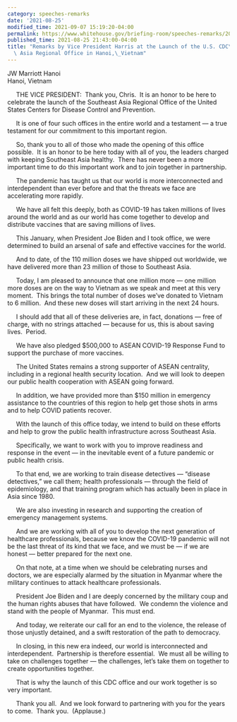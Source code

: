 ```yaml
---
category: speeches-remarks
date: '2021-08-25'
modified_time: 2021-09-07 15:19:20-04:00
permalink: https://www.whitehouse.gov/briefing-room/speeches-remarks/2021/08/25/remarks-by-vice-president-harris-at-the-launch-of-the-u-s-cdcs-southeast-asia-regional-office-in-hanoi-vietnam/
published_time: 2021-08-25 21:43:00-04:00
title: "Remarks by Vice President Harris at the Launch of the U.S. CDC\u2019s Southeast\
  \ Asia Regional Office in Hanoi,\_Vietnam"
---
```

 
JW Marriott Hanoi  
Hanoi, Vietnam

     THE VICE PRESIDENT:  Thank you, Chris.  It is an honor to be here
to celebrate the launch of the Southeast Asia Regional Office of the
United States Centers for Disease Control and Prevention.  
  
     It is one of four such offices in the entire world and a testament
— a true testament for our commitment to this important region.   
  
     So, thank you to all of those who made the opening of this office
possible.  It is an honor to be here today with all of you, the leaders
charged with keeping Southeast Asia healthy.  There has never been a
more important time to do this important work and to join together in
partnership.   
  
     The pandemic has taught us that our world is more interconnected
and interdependent than ever before and that the threats we face are
accelerating more rapidly.  
  
     We have all felt this deeply, both as COVID-19 has taken millions
of lives around the world and as our world has come together to develop
and distribute vaccines that are saving millions of lives.  
  
     This January, when President Joe Biden and I took office, we were
determined to build an arsenal of safe and effective vaccines for the
world.   
  
     And to date, of the 110 million doses we have shipped out
worldwide, we have delivered more than 23 million of those to Southeast
Asia.   
  
     Today, I am pleased to announce that one million more — one million
more doses are on the way to Vietnam as we speak and meet at this very
moment.  This brings the total number of doses we’ve donated to Vietnam
to 6 million.  And these new doses will start arriving in the next 24
hours.   
  
     I should add that all of these deliveries are, in fact, donations —
free of charge, with no strings attached — because for us, this is about
saving lives.  Period.  
  
     We have also pledged $500,000 to ASEAN COVID-19 Response Fund to
support the purchase of more vaccines.  
  
     The United States remains a strong supporter of ASEAN centrality,
including in a regional health security location.  And we will look to
deepen our public health cooperation with ASEAN going forward.  
  
     In addition, we have provided more than $150 million in emergency
assistance to the countries of this region to help get those shots in
arms and to help COVID patients recover.   
  
     With the launch of this office today, we intend to build on these
efforts and help to grow the public health infrastructure across
Southeast Asia.  
  
     Specifically, we want to work with you to improve readiness and
response in the event — in the inevitable event of a future pandemic or
public health crisis.  
  
     To that end, we are working to train disease detectives — “disease
detectives,” we call them; health professionals — through the field of
epidemiology, and that training program which has actually been in place
in Asia since 1980.  
  
     We are also investing in research and supporting the creation of
emergency management systems.  
  
     And we are working with all of you to develop the next generation
of healthcare professionals, because we know the COVID-19 pandemic will
not be the last threat of its kind that we face, and we must be — if we
are honest — better prepared for the next one.  
  
     On that note, at a time when we should be celebrating nurses and
doctors, we are especially alarmed by the situation in Myanmar where the
military continues to attack healthcare professionals.   
  
     President Joe Biden and I are deeply concerned by the military coup
and the human rights abuses that have followed.  We condemn the violence
and stand with the people of Myanmar.  This must end.  
  
     And today, we reiterate our call for an end to the violence, the
release of those unjustly detained, and a swift restoration of the path
to democracy.  
  
     In closing, in this new era indeed, our world is interconnected and
interdependent.  Partnership is therefore essential.  We must all be
willing to take on challenges together — the challenges, let’s take them
on together to create opportunities together.  
  
     That is why the launch of this CDC office and our work together is
so very important.  
  
     Thank you all.  And we look forward to partnering with you for the
years to come.  Thank you.  (Applause.)    
